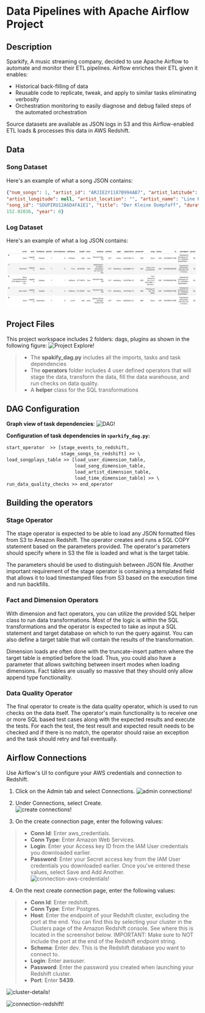 # Data Pipelines with Apache Airflow Project

## Description

Sparkify, A music streaming company, decided to use Apache Airflow to automate and monitor their ETL pipelines. Airflow enriches their ETL given it enables:
* Historical back-filling of data
* Reusable code to replicate, tweak, and apply to similar tasks eliminating verbosity  
* Orchestration monitoring to easily diagnose and debug failed steps of the automated orchestration

Source datasets are available as JSON logs in S3 and this Airflow-enabled ETL loads & processes this data in AWS Redshift.

## Data

### Song Dataset

Here's an example of what a song JSON contains:

```json
{"num_songs": 1, "artist_id": "ARJIE2Y1187B994AB7", "artist_latitude": null,
"artist_longitude": null, "artist_location": "", "artist_name": "Line Renaud",
"song_id": "SOUPIRU12A6D4FA1E1", "title": "Der Kleine Dompfaff", "duration":
152.92036, "year": 0}
```

### Log Dataset

Here's an example of what a log JSON contains:

<p align="left">
  <img src="./img/log-data.png" alt="Statoscope example" width="650">
</p>

## Project Files

This project workspace includes 2 folders: dags, plugins as shown in the following figure:
![Project Explore!](./image/project-explore.PNG "sparkify")

>- The **spakify_dag.py** includes all the imports, tasks and task dependencies <br>
>- The **operators** folder includes 4 user defined operators  that will stage the data, transform the data, fill the data warehouse, and run checks on data quality. <br>
>- A **helper** class for the SQL transformations

## DAG Configuration

**Graph view of task dependencies**:
![DAG!](./image/sparkify-dag.PNG "sparkify-dag")

**Configuration of task dependencies in `sparkify_dag.py`:**
```
start_operator  >> [stage_events_to_redshift, 
                    stage_songs_to_redshift] >> \
load_songplays_table >> [load_user_dimension_table, 
                         load_song_dimension_table, 
                         load_artist_dimension_table, 
                         load_time_dimension_table] >> \
run_data_quality_checks >> end_operator
```

## Building the operators

### Stage Operator
<p>The stage operator is expected to be able to load any JSON formatted files from S3 to Amazon Redshift. The operator creates and runs a SQL COPY statement based on the parameters provided. The operator's parameters should specify where in S3 the file is loaded and what is the target table.</p>

<p>The parameters should be used to distinguish between JSON file. Another important requirement of the stage operator is containing a templated field that allows it to load timestamped files from S3 based on the execution time and run backfills.</p>

### Fact and Dimension Operators
<p>With dimension and fact operators, you can utilize the provided SQL helper class to run data transformations. Most of the logic is within the SQL transformations and the operator is expected to take as input a SQL statement and target database on which to run the query against. You can also define a target table that will contain the results of the transformation.</p>

<p>Dimension loads are often done with the truncate-insert pattern where the target table is emptied before the load. Thus, you could also have a parameter that allows switching between insert modes when loading dimensions. Fact tables are usually so massive that they should only allow append type functionality.</p>

### Data Quality Operator
<p>The final operator to create is the data quality operator, which is used to run checks on the data itself. The operator's main functionality is to receive one or more SQL based test cases along with the expected results and execute the tests. For each the test, the test result and expected result needs to be checked and if there is no match, the operator should raise an exception and the task should retry and fail eventually.</p>

## Airflow Connections

Use Airflow's UI to configure your AWS credentials and connection to Redshift.

1. Click on the Admin tab and select Connections.
![admin connections!](./image/admin-connections.png "admin connections")

2. Under Connections, select Create. <br>
![create connections!](./image/create-connection.png "create connections")

3. On the create connection page, enter the following values:

>- **Conn Id**: Enter aws_credentials.
>- **Conn Type**: Enter Amazon Web Services.
>- **Login**: Enter your Access key ID from the IAM User credentials you downloaded earlier.
>- **Password**: Enter your Secret access key from the IAM User credentials you downloaded earlier.
Once you've entered these values, select Save and Add Another.
![connection-aws-credentials!](./image/connection-aws-credentials.png "connection-aws-credentials")

4. On the next create connection page, enter the following values:

>- **Conn Id**: Enter redshift.
>- **Conn Type**: Enter Postgres.
>- **Host**: Enter the endpoint of your Redshift cluster, excluding the port at the end. You can find this by selecting your cluster in the Clusters page of the Amazon Redshift console. See where this is located in the screenshot below. IMPORTANT: Make sure to NOT include the port at the end of the Redshift endpoint string.
>- **Schema**: Enter dev. This is the Redshift database you want to connect to.
>- **Login**: Enter awsuser.
>- **Password**: Enter the password you created when launching your Redshift cluster.
>- **Port**: Enter **5439**. <br>

![cluster-details!](./image/cluster-details.png "cluster-details")

![connection-redshift!](./image/connection-redshift.png "connection-redshift")